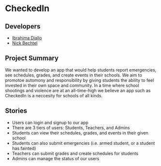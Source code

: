 # CheckedIn

## Developers
- [Ibrahima Diallo](https://www.linkedin.com/in/ibrahima-diallo-20ab9165/)
- [Nick Bechtel](https://www.linkedin.com/in/nicholasbechtel/)

## Project Summary 

We wanted to develop an app that would help students report emergencies, see schedules, grades, and create events in their schools. We aim to promotoe automony and responsibility by giving students the ability to feel invested in their own space and community. In a time where school shootings and violence are at an all-time-high we believe an app such as CheckedIn is a neccesity for schools of all kinds. 

## Stories

- Users can login and signup to our app
- There are 3 tiers of users: Students, Teachers, and Admins
- Students can view their schedules, grades, and events in their given school
- Students can also submit emergencies (i.e. armed student, or a student has fainted)
- Teachers can submit grades and create schedules for students
- Admins can manage the status of our users
